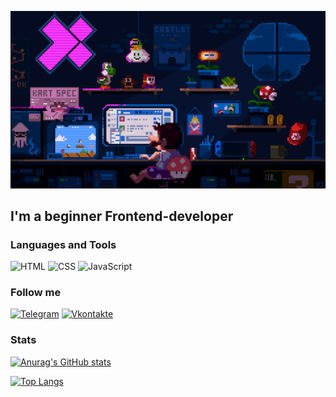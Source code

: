 ![Header](https://github.com/Avoranc/Avoranc/blob/main/assets/Pixel%20Photo.gif)

## I'm a beginner Frontend-developer

### Languages and Tools

![HTML](https://img.shields.io/badge/-HTML-FF8966?style=for-the-badge&logo=HTML)
![CSS](https://img.shields.io/badge/-CSS-8390FA?style=for-the-badge&logo=CSS)
![JavaScript](https://img.shields.io/badge/-JavaScript-E5D352?style=for-the-badge&logo)

### Follow me

[![Telegram](https://img.shields.io/badge/-Telegram-090909?style=for-the-badge&logo=telegram&logoColor=27A0D9)](https://t.me/Avoranc)
[![Vkontakte](https://img.shields.io/badge/-Vkontakte-090909?style=for-the-badge&logo=Vk&logoColor=27A0D9)](https://vk.com/sasha.morozovv)

### Stats

[![Anurag's GitHub stats](https://github-readme-stats.vercel.app/api?username=Avoranc&show_icons=true&theme=highcontrast&count_private=true)](https://github.com/anuraghazra/github-readme-stats)

[![Top Langs](https://github-readme-stats.vercel.app/api/top-langs/?username=Avoranc)](https://github.com/anuraghazra/github-readme-stats)
